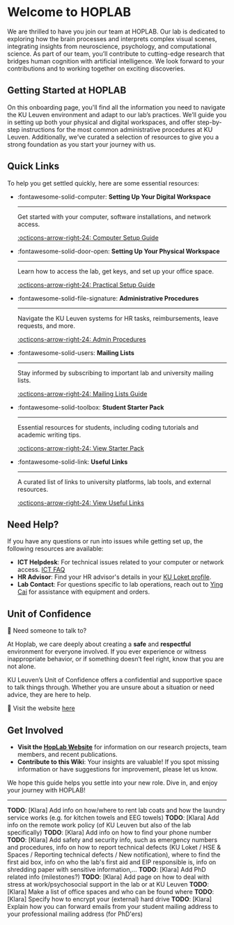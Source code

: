 # Welcome to HOPLAB

We are thrilled to have you join our team at HOPLAB. Our lab is dedicated to exploring how the brain processes and interprets complex visual scenes, integrating insights from neuroscience, psychology, and computational science. As part of our team, you’ll contribute to cutting-edge research that bridges human cognition with artificial intelligence. We look forward to your contributions and to working together on exciting discoveries.

## Getting Started at HOPLAB

On this onboarding page, you'll find all the information you need to navigate the KU Leuven environment and adapt to our lab’s practices. We’ll guide you in setting up both your physical and digital workspaces, and offer step-by-step instructions for the most common administrative procedures at KU Leuven. Additionally, we’ve curated a selection of resources to give you a strong foundation as you start your journey with us.

## Quick Links

To help you get settled quickly, here are some essential resources:

<div class="grid cards" markdown>

- :fontawesome-solid-computer: **Setting Up Your Digital Workspace**

    ---

    Get started with your computer, software installations, and network access.

    [:octicons-arrow-right-24: Computer Setup Guide](computer-setup.md)

- :fontawesome-solid-door-open: **Setting Up Your Physical Workspace**

    ---

    Learn how to access the lab, get keys, and set up your office space.

    [:octicons-arrow-right-24: Practical Setup Guide](practical-setup.md)

- :fontawesome-solid-file-signature: **Administrative Procedures**

    ---

    Navigate the KU Leuven systems for HR tasks, reimbursements, leave requests, and more.

    [:octicons-arrow-right-24: Admin Procedures](admin-procedures.md)

- :fontawesome-solid-users: **Mailing Lists**

    ---

    Stay informed by subscribing to important lab and university mailing lists.

    [:octicons-arrow-right-24: Mailing Lists Guide](mailing-lists.md)

- :fontawesome-solid-toolbox: **Student Starter Pack**

    ---

    Essential resources for students, including coding tutorials and academic writing tips.

    [:octicons-arrow-right-24: View Starter Pack](student-starter-pack.md)

- :fontawesome-solid-link: **Useful Links**

    ---

    A curated list of links to university platforms, lab tools, and external resources.

    [:octicons-arrow-right-24: View Useful Links](useful-links.md)

</div>

## Need Help?

If you have any questions or run into issues while getting set up, the following resources are available:

- **ICT Helpdesk**: For technical issues related to your computer or network access. [ICT FAQ](https://ppw.kuleuven.be/ppw-dict/faq/index.htm)
- **HR Advisor**: Find your HR advisor's details in your [KU Loket profile](https://www.kuleuven.be/kuloket).
- **Lab Contact**: For questions specific to lab operations, reach out to [Ying Cai](https://www.kuleuven.be/wieiswie/en/person/00098752) for assistance with equipment and orders.

## Unit of Confidence

💬 Need someone to talk to?

At Hoplab, we care deeply about creating a **safe** and **respectful** environment for everyone involved. If you ever experience or witness inappropriate behavior, or if something doesn’t feel right, know that you are not alone.

KU Leuven’s Unit of Confidence offers a confidential and supportive space to talk things through. Whether you are unsure about a situation or need advice, they are here to help.

🔗 Visit the website [here](https://admin.kuleuven.be/thema/socialeveiligheid/en/who/unit-confidence)

## Get Involved

- **Visit the [HopLab Website](https://www.hoplab.be)** for information on our research projects, team members, and recent publications.
- **Contribute to this Wiki**: Your insights are valuable! If you spot missing information or have suggestions for improvement, please let us know.

We hope this guide helps you settle into your new role. Dive in, and enjoy your journey with HOPLAB!

---

**TODO**: [Klara] Add info on how/where to rent lab coats and how the laundry service works (e.g. for kitchen towels and EEG towels)
**TODO**: [Klara] Add info on the remote work policy (of KU Leuven but also of the lab specifically)
**TODO**: [Klara] Add info on how to find your phone number
**TODO**: [Klara] Add safety and security info, such as emergency numbers and procedures, info on how to report technical defects (KU Loket / HSE & Spaces / Reporting technical defects / New notification), where to find the first aid box, info on who the lab's first aid and EIP responsible is, info on shredding paper with sensitive information,...
**TODO**: [Klara] Add PhD related info (milestones?)
**TODO**: [Klara] Add page on how to deal with stress at work/psychosocial support in the lab or at KU Leuven
**TODO**: [Klara] Make a list of office spaces and who can be found where
**TODO**: [Klara] Specify how to encrypt your (external) hard drive
**TODO**: [Klara] Explain how you can forward emails from your student mailing address to your professional mailing address (for PhD'ers)
